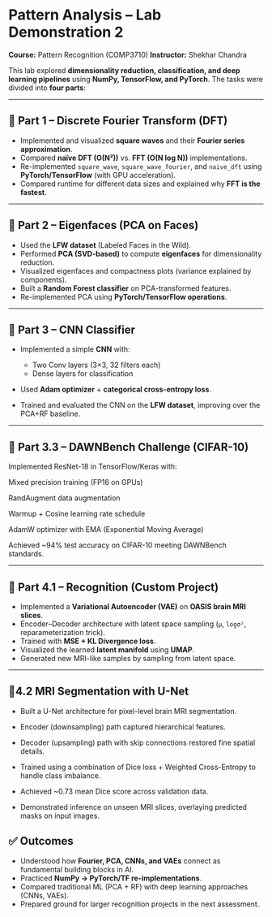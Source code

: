 # Pattern Analysis – Lab Demonstration 2

**Course:** Pattern Recognition (COMP3710)
**Instructor:** Shekhar Chandra

This lab explored **dimensionality reduction, classification, and deep learning pipelines** using **NumPy, TensorFlow, and PyTorch**. The tasks were divided into **four parts**:

---

## 📌 Part 1 – Discrete Fourier Transform (DFT)

* Implemented and visualized **square waves** and their **Fourier series approximation**.
* Compared **naïve DFT (O(N²))** vs. **FFT (O(N log N))** implementations.
* Re-implemented `square_wave`, `square_wave_fourier`, and `naive_dft` using **PyTorch/TensorFlow** (with GPU acceleration).
* Compared runtime for different data sizes and explained why **FFT is the fastest**.

---

## 📌 Part 2 – Eigenfaces (PCA on Faces)

* Used the **LFW dataset** (Labeled Faces in the Wild).
* Performed **PCA (SVD-based)** to compute **eigenfaces** for dimensionality reduction.
* Visualized eigenfaces and compactness plots (variance explained by components).
* Built a **Random Forest classifier** on PCA-transformed features.
* Re-implemented PCA using **PyTorch/TensorFlow operations**.

---

## 📌 Part 3 – CNN Classifier

* Implemented a simple **CNN** with:

  * Two Conv layers (3×3, 32 filters each)
  * Dense layers for classification
* Used **Adam optimizer** + **categorical cross-entropy loss**.
* Trained and evaluated the CNN on the **LFW dataset**, improving over the PCA+RF baseline.

---

## 📌 **Part 3.3 – DAWNBench Challenge (CIFAR-10)**

Implemented ResNet-18 in TensorFlow/Keras with:

Mixed precision training (FP16 on GPUs)

RandAugment data augmentation

Warmup + Cosine learning rate schedule

AdamW optimizer with EMA (Exponential Moving Average)

Achieved ~94% test accuracy on CIFAR-10 meeting DAWNBench standards.

---

## 📌 Part 4.1 – Recognition (Custom Project)

* Implemented a **Variational Autoencoder (VAE)** on **OASIS brain MRI slices**.
* Encoder–Decoder architecture with latent space sampling (`μ`, `logσ²`, reparameterization trick).
* Trained with **MSE + KL Divergence loss**.
* Visualized the learned **latent manifold** using **UMAP**.
* Generated new MRI-like samples by sampling from latent space.

---

## 📌4.2 MRI Segmentation with U-Net

* Built a U-Net architecture for pixel-level brain MRI segmentation.

* Encoder (downsampling) path captured hierarchical features.

* Decoder (upsampling) path with skip connections restored fine spatial details.

* Trained using a combination of Dice loss + Weighted Cross-Entropy to handle class imbalance.

* Achieved ~0.73 mean Dice score across validation data.

* Demonstrated inference on unseen MRI slices, overlaying predicted masks on input images.

## ✅ Outcomes

* Understood how **Fourier, PCA, CNNs, and VAEs** connect as fundamental building blocks in AI.
* Practiced **NumPy → PyTorch/TF re-implementations**.
* Compared traditional ML (PCA + RF) with deep learning approaches (CNNs, VAEs).
* Prepared ground for larger recognition projects in the next assessment.
